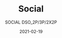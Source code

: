 ---
designer: "Patrick Jouin"
description: "Social%20is%20a%20modular%20system%20of%20linear%2C%20corner%2C%20curved%20seatings%20and%20poufs%20that%20can%20be%20matched%20to%20create%20an%20endlessy%20replicable%20sofa%20ready%20to%20host%20sociable%20moments.%20Modular%20system%20with%20two%2C%20three%20or%20four%20poufs%20in%20polyurethane%20foam%2C%20steel%20frame%20and%20die-casted%20aluminium%20legs%20at%20the%20far%20ends."
image_primary: "img/DSO_3P_01_zoom.jpg"
image_secondary: "img/DSO_3P_02_zoom.jpg"
manufacturer: "Pedrali"
href: "https://www.pedrali.it/en/products/catalog/Modular-seating-SOCIAL-DSO_2P-3P-2X2P/"
subtitle: "SOCIAL DSO_2P/3P/2X2P"
tags: 
  - "Pedrali"
  - "Modular Seating"
title: "Social"
category: "Modular Seating"
slug: "/manufacturers/pedrali/modular-seating/patrick-jouin-social"
date: "2021-02-19"
---